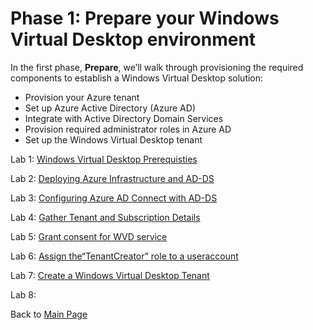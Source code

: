 # Phase 1: Prepare your Windows Virtual Desktop environment

In the first phase, **Prepare**, we’ll walk through provisioning the required components to establish a Windows Virtual Desktop solution:

- Provision your Azure tenant
- Set up Azure Active Directory (Azure AD)
- Integrate with Active Directory Domain Services
- Provision required administrator roles in Azure AD
- Set up the Windows Virtual Desktop tenant

Lab 1: [Windows Virtual Desktop Prerequisties](Prepare-Lab01-Prerequisites.md)

Lab 2: [Deploying Azure Infrastructure and AD-DS](Prepare-Lab02-Deploying-Azure-Infrastructure-and-AD-DS.md)

Lab 3: [Configuring Azure AD Connect with AD-DS](Prepare-Lab03-Configuring-Azure-AD-Connect-with-AD-DS.md)

Lab 4: [Gather Tenant and Subscription Details](Prepare-Lab05-Gather-Tenant-and-Subscription-Details.md)

Lab 5: [Grant consent for WVD service](Prepare-Lab06-Grant-consent-for-WVD-service.md)

Lab 6: [Assign the“TenantCreator” role to a useraccount](Prepare-Lab07-Assign-the-“TenantCreator”-role-to-a-user-account.md)

Lab 7: [Create a Windows Virtual Desktop Tenant](Prepare-Lab08-Create-a-Windows-Virtual-Desktop-Tenant.md)

Lab 8:

Back to [Main Page](../index.md)
